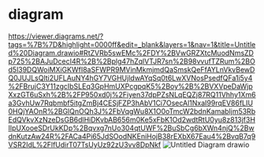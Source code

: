 # diagram
https://viewer.diagrams.net/?tags=%7B%7D&highlight=0000ff&edit=_blank&layers=1&nav=1&title=Untitled%20Diagram.drawio#RtZVRb5swEMc%2FDY%2BVwGRZXtcMuodNmsZDp725%2BAJuDcecI4R%2B%2Bplg47hZqlVTJR7sn%2B98vvufTZRum%2BOd5l39DQWoiMXiGKWfI8aSFWPR9MVinMkmjmdQaSmskQeFfAYLnVkvBewDQ0JUJLsQlti2UFLAuNY4hGY7VGHUjldwAYqSq0t6LwXVNosPsedfQFa1i5y4%2FBrujC3Y11zgcIbSLEq3GpHmUXPcgpqK5%2Boy%2B%2BVXVpeDaWjpXxzGT6uSxh%2B%2FP950xd0j%2Fiyen37dpPZsNLqEQZj87RQ11Vhhy1Xm6a3GvhUw7Rqbmbf5itgZmBj4CESjFZP3hAbV1Ci7OsecAl1NxaI99rqEV86fLIU0HQjYAOnR%2BGlQnOQh3J%2FbVqgWu8X1O0oTmcW2bdnKamabljm53RbEdQVkvXzNzeDsGB6dlHiDKvbAB656m0Ke5xFbK1Od2wdtRtU0yu8z813jf3HIlpUXooeSDrUkKDp%2Bqvxg7nUo304qtUWF%2BuSbCg6bXWn4njQ%2BwdnKutzAw24R%2FACa4Pi65JdSOodNKEniHojB38rEXbX67Eau4%2BvqB7q9VSR2IdL%2FlfUdirT07TsUyUz92zU3vv8DpNkf
![Untitled Diagram drawio](https://user-images.githubusercontent.com/42849054/148310136-02a023d9-ef0b-4a38-afa5-0fc908b555f4.png)
